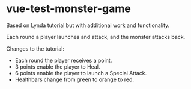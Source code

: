 # vue-test-monster-game

Based on Lynda tutorial but with additional work and functionality.

Each round a player launches and attack, and the monster attacks back.

Changes to the tutorial:
<ul>
<li>Each round the player receives a point.</li>
<li>3 points enable the player to Heal.</li>
<li>6 points enable the player to launch a Special Attack.</li>
<li>Healthbars change from green to orange to red.</li>
</ul>


